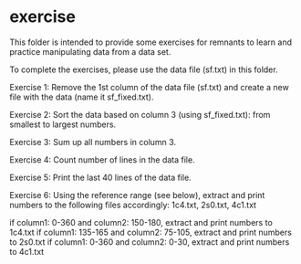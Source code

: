 # exercise
This folder is intended to provide some exercises for remnants to learn and practice manipulating data from a data set.

To complete the exercises, please use the data file (sf.txt) in this folder.

Exercise 1:
Remove the 1st column of the data file (sf.txt) and create a new file with the data (name it sf_fixed.txt).

Exercise 2:
Sort the data based on column 3 (using sf_fixed.txt): from smallest to largest numbers.

Exercise 3:
Sum up all numbers in column 3.

Exercise 4: 
Count number of lines in the data file.

Exercise 5: 
Print the last 40 lines of the data file.

Exercise 6:
Using the reference range (see below), extract and print numbers to the following files accordingly:
1c4.txt, 2s0.txt, 4c1.txt


if column1: 0-360 and column2: 150-180, extract and print numbers to 1c4.txt
if column1: 135-165 and column2: 75-105, extract and print numbers to 2s0.txt
if column1: 0-360 and column2: 0-30, extract and print numbers to 4c1.txt
